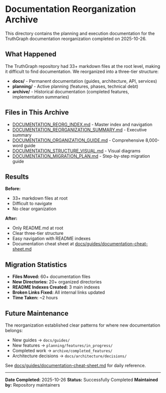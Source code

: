 # Documentation Reorganization Archive

This directory contains the planning and execution documentation for the TruthGraph documentation reorganization completed on 2025-10-26.

## What Happened

The TruthGraph repository had 33+ markdown files at the root level, making it difficult to find documentation. We reorganized into a three-tier structure:

- **docs/** - Permanent documentation (guides, architecture, API, services)
- **planning/** - Active planning (features, phases, technical debt)
- **archive/** - Historical documentation (completed features, implementation summaries)

## Files in This Archive

- [DOCUMENTATION_REORG_INDEX.md](./DOCUMENTATION_REORG_INDEX.md) - Master index and navigation
- [DOCUMENTATION_REORGANIZATION_SUMMARY.md](./DOCUMENTATION_REORGANIZATION_SUMMARY.md) - Executive summary
- [DOCUMENTATION_ORGANIZATION_GUIDE.md](./DOCUMENTATION_ORGANIZATION_GUIDE.md) - Comprehensive 8,000-word guide
- [DOCUMENTATION_STRUCTURE_VISUAL.md](./DOCUMENTATION_STRUCTURE_VISUAL.md) - Visual diagrams
- [DOCUMENTATION_MIGRATION_PLAN.md](./DOCUMENTATION_MIGRATION_PLAN.md) - Step-by-step migration guide

## Results

**Before:**
- 33+ markdown files at root
- Difficult to navigate
- No clear organization

**After:**
- Only README.md at root
- Clear three-tier structure
- Easy navigation with README indexes
- Documentation cheat sheet at [docs/guides/documentation-cheat-sheet.md](../../docs/guides/documentation-cheat-sheet.md)

## Migration Statistics

- **Files Moved:** 60+ documentation files
- **New Directories:** 20+ organized directories
- **README Indexes Created:** 3 main indexes
- **Broken Links Fixed:** All internal links updated
- **Time Taken:** ~2 hours

## Future Maintenance

The reorganization established clear patterns for where new documentation belongs:

- New guides → `docs/guides/`
- New features → `planning/features/in_progress/`
- Completed work → `archive/completed_features/`
- Architecture decisions → `docs/architecture/decisions/`

See [docs/guides/documentation-cheat-sheet.md](../../docs/guides/documentation-cheat-sheet.md) for daily reference.

---

**Date Completed:** 2025-10-26
**Status:** Successfully Completed
**Maintained by:** Repository maintainers
